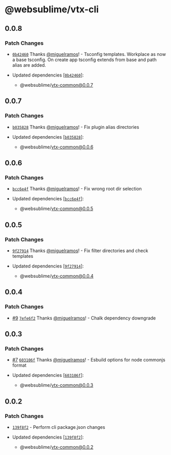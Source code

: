 # @websublime/vtx-cli

## 0.0.8

### Patch Changes

- [`0b42460`](https://github.com/miguelramos/vtx/commit/0b42460926c0eb6068b41ae409169d8471cf53d7) Thanks [@miguelramos](https://github.com/miguelramos)! - Tsconfig templates. Workplace as now a base tsconfig. On create app tsconfig extends from base and path alias are added.

- Updated dependencies [[`0b42460`](https://github.com/miguelramos/vtx/commit/0b42460926c0eb6068b41ae409169d8471cf53d7)]:
  - @websublime/vtx-common@0.0.7

## 0.0.7

### Patch Changes

- [`b035828`](https://github.com/miguelramos/vtx/commit/b0358282f5072f1b123c19bfce1faee17e9c45b6) Thanks [@miguelramos](https://github.com/miguelramos)! - Fix plugin alias directories

- Updated dependencies [[`b035828`](https://github.com/miguelramos/vtx/commit/b0358282f5072f1b123c19bfce1faee17e9c45b6)]:
  - @websublime/vtx-common@0.0.6

## 0.0.6

### Patch Changes

- [`bcc6e4f`](https://github.com/miguelramos/vtx/commit/bcc6e4f926ed575ab846e45819ca17f12e05f03a) Thanks [@miguelramos](https://github.com/miguelramos)! - Fix wrong root dir selection

- Updated dependencies [[`bcc6e4f`](https://github.com/miguelramos/vtx/commit/bcc6e4f926ed575ab846e45819ca17f12e05f03a)]:
  - @websublime/vtx-common@0.0.5

## 0.0.5

### Patch Changes

- [`9f27914`](https://github.com/miguelramos/vtx/commit/9f27914e7ea516ce8e0934b740ddddd92382bedc) Thanks [@miguelramos](https://github.com/miguelramos)! - Fix filter directories and check templates

- Updated dependencies [[`9f27914`](https://github.com/miguelramos/vtx/commit/9f27914e7ea516ce8e0934b740ddddd92382bedc)]:
  - @websublime/vtx-common@0.0.4

## 0.0.4

### Patch Changes

- [#9](https://github.com/miguelramos/vtx/pull/9) [`7efe6f2`](https://github.com/miguelramos/vtx/commit/7efe6f29e883ba2bd3bc830476838761222360dd) Thanks [@miguelramos](https://github.com/miguelramos)! - Chalk dependency downgrade

## 0.0.3

### Patch Changes

- [#7](https://github.com/miguelramos/vtx/pull/7) [`603106f`](https://github.com/miguelramos/vtx/commit/603106f29b4b3eecae512577bdd88fcca62eac50) Thanks [@miguelramos](https://github.com/miguelramos)! - Esbuild options for node commonjs format

- Updated dependencies [[`603106f`](https://github.com/miguelramos/vtx/commit/603106f29b4b3eecae512577bdd88fcca62eac50)]:
  - @websublime/vtx-common@0.0.3

## 0.0.2

### Patch Changes

- [`139f8f2`](https://github.com/miguelramos/vtx/commit/139f8f29ccab981d4f454cef8f45679d65d3f513) - Perform cli package.json changes

- Updated dependencies [[`139f8f2`](https://github.com/miguelramos/vtx/commit/139f8f29ccab981d4f454cef8f45679d65d3f513)]:
  - @websublime/vtx-common@0.0.2
